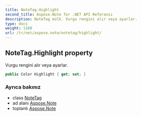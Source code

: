 ```yaml
---
title: NoteTag.Highlight
second_title: Aspose.Note for .NET API Referansı
description: NoteTag mülk. Vurgu rengini alır veya ayarlar.
type: docs
weight: 1160
url: /tr/net/aspose.note/notetag/highlight/
---
```

## NoteTag.Highlight property

Vurgu rengini alır veya ayarlar.

```csharp
public Color Highlight { get; set; }
```

### Ayrıca bakınız

* class [NoteTag](../)
* ad alanı [Aspose.Note](../../notetag/)
* toplantı [Aspose.Note](../../../)


